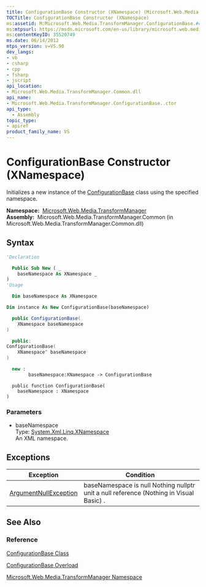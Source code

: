 ```yaml
---
title: ConfigurationBase Constructor (XNamespace) (Microsoft.Web.Media.TransformManager)
TOCTitle: ConfigurationBase Constructor (XNamespace)
ms:assetid: M:Microsoft.Web.Media.TransformManager.ConfigurationBase.#ctor(System.Xml.Linq.XNamespace)
ms:mtpsurl: https://msdn.microsoft.com/en-us/library/microsoft.web.media.transformmanager.configurationbase.configurationbase(v=VS.90)
ms:contentKeyID: 35520749
ms.date: 06/14/2012
mtps_version: v=VS.90
dev_langs:
- vb
- csharp
- cpp
- fsharp
- jscript
api_location:
- Microsoft.Web.Media.TransformManager.Common.dll
api_name:
- Microsoft.Web.Media.TransformManager.ConfigurationBase..ctor
api_type:
  - Assembly
topic_type:
- apiref
product_family_name: VS
---
```


# ConfigurationBase Constructor (XNamespace)

Initializes a new instance of the [ConfigurationBase](configurationbase-class-microsoft-web-media-transformmanager.md) class using the specified namespace.

**Namespace:**  [Microsoft.Web.Media.TransformManager](microsoft-web-media-transformmanager-namespace.md)  
**Assembly:**  Microsoft.Web.Media.TransformManager.Common (in Microsoft.Web.Media.TransformManager.Common.dll)

## Syntax

```vb
'Declaration

  Public Sub New ( _
    baseNamespace As XNamespace _
)
'Usage

  Dim baseNamespace As XNamespace

Dim instance As New ConfigurationBase(baseNamespace)
```

```csharp
  public ConfigurationBase(
    XNamespace baseNamespace
)
```

```cpp
  public:
ConfigurationBase(
    XNamespace^ baseNamespace
)
```

``` fsharp
  new : 
        baseNamespace:XNamespace -> ConfigurationBase
```

```jscript
  public function ConfigurationBase(
    baseNamespace : XNamespace
)
```

### Parameters

  - baseNamespace  
    Type: [System.Xml.Linq.XNamespace](https://msdn.microsoft.com/library/bb291898)  
    An XML namespace.  

## Exceptions

|Exception|Condition|
|--- |--- |
|[ArgumentNullException](https://msdn.microsoft.com/library/27426hcy)|baseNamespace is null Nothing nullptr unit a null reference (Nothing in Visual Basic) .|


## See Also

### Reference

[ConfigurationBase Class](configurationbase-class-microsoft-web-media-transformmanager.md)

[ConfigurationBase Overload](configurationbase-constructor-microsoft-web-media-transformmanager.md)

[Microsoft.Web.Media.TransformManager Namespace](microsoft-web-media-transformmanager-namespace.md)

